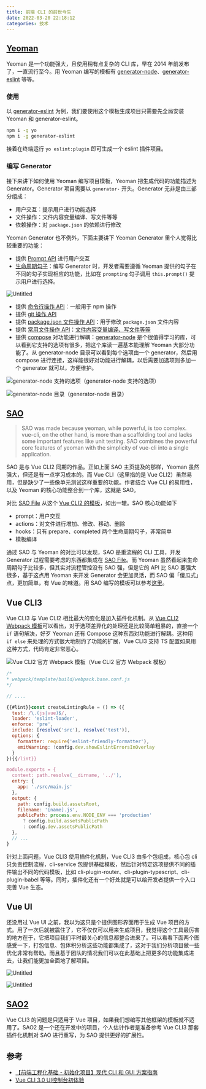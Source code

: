 ```yaml
---
title: 前端 CLI 的前世今生
date: 2022-03-20 22:18:12
categories: 技术
---
```


## [Yeoman](https://yeoman.io/)

Yeoman 是一个功能强大，且使用稍有点复杂的 CLI 库，早在 2014 年前发布了，一直流行至今。用 Yeoman 编写的模板有 [generator-node](https://github.com/yeoman/generator-node)、[generator-eslint](https://github.com/eslint/generator-eslint) 等等。

### 使用

以 [generator-eslint](https://github.com/eslint/generator-eslint) 为例，我们要使用这个模板生成项目只需要先全局安装 Yeoman 和 generator-eslint。

```bash
npm i -g yo
npm i -g generator-eslint
```

接着在终端运行 `yo eslint:plugin` 即可生成一个 eslint 插件项目。

### 编写 Generator

接下来讲下如何使用 Yeoman 编写项目模板，Yeoman 把生成代码的功能描述为 Generator。Generator 项目需要以 `generator-` 开头。Generator 无非是由三部分组成：

- 用户交互：提示用户进行功能选择
- 文件操作：文件内容变量编译、写文件等等
- 依赖操作：对 `package.json` 的依赖进行修改

Yeoman Generator 也不例外，下面主要讲下 Yeoman Generator 里个人觉得比较重要的功能：

- 提供 [Prompt API](https://yeoman.io/authoring/user-interactions.html) 进行用户交互
- [生命周期勾子](https://yeoman.io/authoring/running-context.html)：编写 Generator 时，开发者需要遵循 Yeoman 提供的勾子在不同的勾子实现相应的功能，比如在 `prompting` 勾子调用 `this.prompt()` 提示用户进行选择。

![Untitled](/images/cli-history/Untitled.png)

- 提供 [命令行操作 API](https://yeoman.github.io/generator/actions_spawn-command.html)：一般用于 npm 操作
- 提供 [git 操作 API](https://yeoman.github.io/generator/actions_user.html)
- 提供 [package.json 文件操作 API](https://yeoman.github.io/generator/actions_package-json.html)：用于修改 `package.json` 文件内容
- 提供 [常用文件操作 API](https://yeoman.io/authoring/file-system.html)：[文件内容变量编译、写文件等等](https://yeoman.github.io/generator/actions_fs.html)
- 提供 [compose](https://yeoman.io/authoring/composability.html) 对功能进行解耦：[generator-node](https://github.com/yeoman/generator-node) 是个很值得学习的库，可以看到它支持的选项有很多，把这个库读一遍基本能理解 Yeoman 大部分功能了。从 generator-node 目录可以看到每个选项由一个 generator，然后用 compose 进行连接，这样能很好对功能进行解耦，以后需要加选项则多加一个 generator 就可以，方便维护。

![generator-node 支持的选项](/images/cli-history/img.png)（generator-node 支持的选项）

![generator-node 目录](/images/cli-history/img_1.png)（generator-node 目录）

## [SAO](https://github.com/saojs/sao)
> SAO was made because yeoman, while powerful, is too complex. vue-cli, on the other hand, is more than a scaffolding tool and lacks some important features like unit testing. SAO combines the powerful core features of yeoman with the simplicity of vue-cli into a single application.

SAO 是与 Vue CLI2 同期的作品。正如上面 SAO 主页提及的那样，Yeoman 虽然强大，但还是有一点学习成本的。而 Vue CLI（这里指的是 Vue CLI2）虽然易用，但是缺少了一些像单元测试这样重要的功能。作者结合 Vue CLI 的易用性，以及 Yeoman 的核心功能整合到一个库，这就是 SAO。

对比 [SAO File](https://sao.vercel.app/saofile.html) 从这个 [Vue CLI2 的模板](https://github.com/vuejs-templates/webpack/blob/develop/meta.js)，如出一辙。SAO 核心功能如下

- prompt：用户交互
- actions：对文件进行增加、修改、移动、删除
- hooks：只有 prepare、completed 两个生命周期勾子，非常简单
- 模板编译

通过 SAO 与 Yeoman 的对比可以发现，SAO 是重流程的 CLI 工具，开发 Generator 过程需要考虑的东西都集成在 [SAO File](https://sao.vercel.app/saofile.html)。而 Yeoman 虽然看起来生命周期勾子比较多，但其实对流程管控没有 SAO 强，但是它的 API 比 SAO 要强大很多，基于这点用 Yeoman 来开发 Generator 会更加灵活，而 SAO 偏「傻瓜式」点，更加简单，有 Vue 的味道。用 SAO 编写的模板可以参考[这里](https://github.com/saojs/awesome-sao)。

## Vue CLI3

Vue CLI3 与 Vue CLI2 相比最大的变化是加入插件化机制。从 [Vue CLI2 Webpack 模板](https://github.com/vuejs-templates/webpack)可以看出，对于选项差异化的处理还是比较简单粗暴的，直接一个 `if` 语句解决，好歹 Yeoman 还有 Compose 这种东西对功能进行解耦。这种用 `if else` 来处理的方式很大地制约了功能的扩展，Vue CLI3 支持 TS 配置如果用这种方式，代码肯定非常恶心。

![Vue CLI2  官方 Webpack 模板](/images/cli-history/Untitled%201.png)（Vue CLI2 官方 Webpack 模板）

```jsx
/*
* webpack/template/build/webpack.base.conf.js
*/

// ....

{{#lint}}const createLintingRule = () => ({
  test: /\.(js|vue)$/,
  loader: 'eslint-loader',
  enforce: 'pre',
  include: [resolve('src'), resolve('test')],
  options: {
    formatter: require('eslint-friendly-formatter'),
    emitWarning: !config.dev.showEslintErrorsInOverlay
  }
}){{/lint}}

module.exports = {
  context: path.resolve(__dirname, '../'),
  entry: {
    app: './src/main.js'
  },
  output: {
    path: config.build.assetsRoot,
    filename: '[name].js',
    publicPath: process.env.NODE_ENV === 'production'
      ? config.build.assetsPublicPath
      : config.dev.assetsPublicPath
  },
  // ...
}
```

针对上面问题，Vue CLI3 使用插件化机制，Vue CLI3 由多个包组成，核心包 cli 只负责控制流程，cli-service 包提供基础模板，然后针对特定选项提供不同的插件输出不同的代码模板，比如 cli-plugin-router、cli-plugin-typescript、cli-plugin-babel 等等。同时，插件化还有一个好处就是可以给开发者提供一个入口完善 Vue 生态。

## Vue UI

还没用过 Vue UI 之前，我以为这只是个提供图形界面用于生成 Vue 项目的方式。用了一次后就被震住了，它不仅仅可以用来生成项目，我觉得这个工具最厉害的地方在于，它把项目我们平时最关心的信息都整合进来了。可以看看下面两个图感受一下，打包信息、包体积分析这些功能都集成了，这对于我们分析项目做一些优化非常有帮助。而且基于团队的情况我们可以在此基础上把更多的功能集成进去，让我们能更加全面地了解项目。

![Untitled](/images/cli-history/Untitled%202.png)

![Untitled](/images/cli-history/Untitled%203.png)

## [SAO2](https://github.com/saojs/sao/tree/releases/v2.0.0-beta.2)

Vue CLI3 的问题是只适用于 Vue 项目，如果我们想编写其他框架的模板就不适用了。SAO2 是一个还在开发中的项目，个人估计作者是准备参考 Vue CLI3 那套插件化机制对 SAO 进行重写，为 SAO 提供更好的扩展性。

## 参考

- [【前端工程化基础 - 初始化项目】现代 CLI 和 GUI 方案指南](https://mp.weixin.qq.com/s/o7kt8IWZ0u07a2z0O573Ew)
- [Vue CLI 3.0 UI控制台初体验](https://segmentfault.com/a/1190000015366009)
